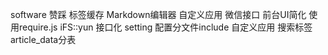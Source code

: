 software  赞踩
标签缓存
Markdown编辑器
自定义应用
微信接口
前台UI简化 使用require.js
iFS::yun 接口化
setting 配置分文件include
自定义应用
搜索标签
article_data分表

